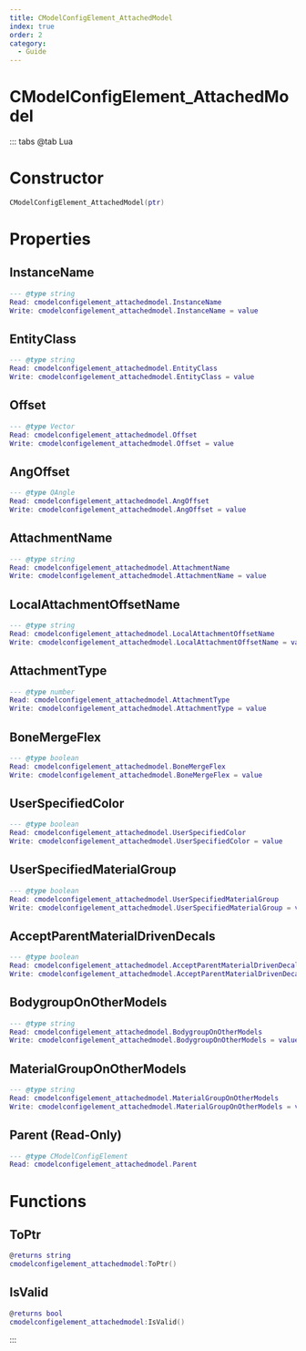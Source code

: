 ```yaml
---
title: CModelConfigElement_AttachedModel
index: true
order: 2
category:
  - Guide
---
```


# CModelConfigElement_AttachedModel

::: tabs
@tab Lua
# Constructor
```lua
CModelConfigElement_AttachedModel(ptr)
```
# Properties
## InstanceName 
```lua
--- @type string
Read: cmodelconfigelement_attachedmodel.InstanceName
Write: cmodelconfigelement_attachedmodel.InstanceName = value
```
## EntityClass 
```lua
--- @type string
Read: cmodelconfigelement_attachedmodel.EntityClass
Write: cmodelconfigelement_attachedmodel.EntityClass = value
```
## Offset 
```lua
--- @type Vector
Read: cmodelconfigelement_attachedmodel.Offset
Write: cmodelconfigelement_attachedmodel.Offset = value
```
## AngOffset 
```lua
--- @type QAngle
Read: cmodelconfigelement_attachedmodel.AngOffset
Write: cmodelconfigelement_attachedmodel.AngOffset = value
```
## AttachmentName 
```lua
--- @type string
Read: cmodelconfigelement_attachedmodel.AttachmentName
Write: cmodelconfigelement_attachedmodel.AttachmentName = value
```
## LocalAttachmentOffsetName 
```lua
--- @type string
Read: cmodelconfigelement_attachedmodel.LocalAttachmentOffsetName
Write: cmodelconfigelement_attachedmodel.LocalAttachmentOffsetName = value
```
## AttachmentType 
```lua
--- @type number
Read: cmodelconfigelement_attachedmodel.AttachmentType
Write: cmodelconfigelement_attachedmodel.AttachmentType = value
```
## BoneMergeFlex 
```lua
--- @type boolean
Read: cmodelconfigelement_attachedmodel.BoneMergeFlex
Write: cmodelconfigelement_attachedmodel.BoneMergeFlex = value
```
## UserSpecifiedColor 
```lua
--- @type boolean
Read: cmodelconfigelement_attachedmodel.UserSpecifiedColor
Write: cmodelconfigelement_attachedmodel.UserSpecifiedColor = value
```
## UserSpecifiedMaterialGroup 
```lua
--- @type boolean
Read: cmodelconfigelement_attachedmodel.UserSpecifiedMaterialGroup
Write: cmodelconfigelement_attachedmodel.UserSpecifiedMaterialGroup = value
```
## AcceptParentMaterialDrivenDecals 
```lua
--- @type boolean
Read: cmodelconfigelement_attachedmodel.AcceptParentMaterialDrivenDecals
Write: cmodelconfigelement_attachedmodel.AcceptParentMaterialDrivenDecals = value
```
## BodygroupOnOtherModels 
```lua
--- @type string
Read: cmodelconfigelement_attachedmodel.BodygroupOnOtherModels
Write: cmodelconfigelement_attachedmodel.BodygroupOnOtherModels = value
```
## MaterialGroupOnOtherModels 
```lua
--- @type string
Read: cmodelconfigelement_attachedmodel.MaterialGroupOnOtherModels
Write: cmodelconfigelement_attachedmodel.MaterialGroupOnOtherModels = value
```
## Parent (Read-Only)
```lua
--- @type CModelConfigElement
Read: cmodelconfigelement_attachedmodel.Parent
```
# Functions
## ToPtr
```lua
@returns string
cmodelconfigelement_attachedmodel:ToPtr()
```
## IsValid
```lua
@returns bool
cmodelconfigelement_attachedmodel:IsValid()
```

:::
